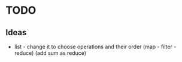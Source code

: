 # TODO

## Ideas

- list - change it to choose operations and their order (map - filter - reduce) (add sum as reduce)